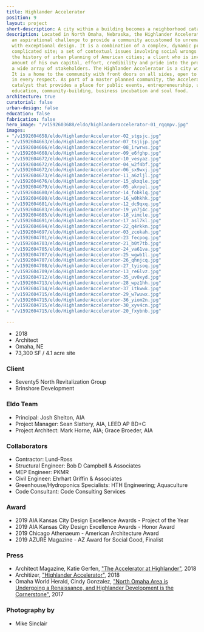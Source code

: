 ```yaml
---
title: Highlander Accelerator
position: 9
layout: project
short-description: A city within a building becomes a neighborhood catalyst.
description: Located in North Omaha, Nebraska, the Highlander Accelerator answers
  an aspirational challenge to provide a community accustomed to unremarkable architecture
  with exceptional design. It is a combination of a complex, dynamic program; a topographically
  complicated site; a set of contextual issues involving social wrongs embedded in
  the history of urban planning of American cities; a client who is investing a significant
  amount of his own capital, effort, credibility and pride into the project, and;
  a wide array of stakeholders. The Highlander Accelerator is a city within a building.
  It is a home to the community with front doors on all sides, open to all and approachable
  in every respect. As part of a master planned community, the Accelerator is a neighborhood
  catalyst that provides a place for public events, entrepreneurship, urban aquaponics,
  education, community-building, business incubation and soul food.
architecture: true
curatorial: false
urban-design: false
education: false
fabrication: false
hero_image: "/v1592603688/eldo/highlanderaccelerator-01_rqqmpv.jpg"
images:
- "/v1592604658/eldo/HighlanderAccelerator-02_stgsjc.jpg"
- "/v1592604663/eldo/HighlanderAccelerator-07_tsjijp.jpg"
- "/v1592604666/eldo/HighlanderAccelerator-08_irwrws.jpg"
- "/v1592604668/eldo/HighlanderAccelerator-09_e6fghp.jpg"
- "/v1592604672/eldo/HighlanderAccelerator-10_vesyaz.jpg"
- "/v1592604672/eldo/HighlanderAccelerator-04_w2f4bf.jpg"
- "/v1592604672/eldo/HighlanderAccelerator-06_sx9wxj.jpg"
- "/v1592604673/eldo/HighlanderAccelerator-11_a6zljl.jpg"
- "/v1592604676/eldo/HighlanderAccelerator-15_qkxqle.jpg"
- "/v1592604679/eldo/HighlanderAccelerator-05_akrpel.jpg"
- "/v1592604680/eldo/HighlanderAccelerator-14_fobklq.jpg"
- "/v1592604680/eldo/HighlanderAccelerator-16_w0hkhk.jpg"
- "/v1592604681/eldo/HighlanderAccelerator-12_dc9qxq.jpg"
- "/v1592604683/eldo/HighlanderAccelerator-19_yn7j4c.jpg"
- "/v1592604685/eldo/HighlanderAccelerator-18_vimcle.jpg"
- "/v1592604691/eldo/HighlanderAccelerator-17_asl7kl.jpg"
- "/v1592604694/eldo/HighlanderAccelerator-22_q4rkkn.jpg"
- "/v1592604697/eldo/HighlanderAccelerator-03_zcokah.jpg"
- "/v1592604701/eldo/HighlanderAccelerator-23_fecpog.jpg"
- "/v1592604703/eldo/HighlanderAccelerator-21_b0t7tb.jpg"
- "/v1592604705/eldo/HighlanderAccelerator-24_va61va.jpg"
- "/v1592604707/eldo/HighlanderAccelerator-25_wgwb1l.jpg"
- "/v1592604707/eldo/HighlanderAccelerator-26_qhnjcq.jpg"
- "/v1592604708/eldo/HighlanderAccelerator-27_tyisoq.jpg"
- "/v1592604709/eldo/HighlanderAccelerator-13_re6lvz.jpg"
- "/v1592604712/eldo/HighlanderAccelerator-35_uv0xyd.jpg"
- "/v1592604713/eldo/HighlanderAccelerator-28_wpz1hh.jpg"
- "/v1592604714/eldo/HighlanderAccelerator-37_itkwwk.jpg"
- "/v1592604715/eldo/HighlanderAccelerator-29_w7wuwx.jpg"
- "/v1592604715/eldo/HighlanderAccelerator-36_yiom2n.jpg"
- "/v1592604715/eldo/HighlanderAccelerator-30_xyv4cn.jpg"
- "/v1592604715/eldo/HighlanderAccelerator-20_fxybnb.jpg"

---
```

- 2018
- Architect
- Omaha, NE
- 73,300 SF / 4.1 acre site

### Client
- Seventy5 North Revitalization Group
- Brinshore Development

### Eldo Team
- Principal: Josh Shelton, AIA
- Project Manager: Sean Slattery, AIA, LEED AP BD+C
- Project Architect: Mark Horne, AIA; Grace Broeder, AIA

### Collaborators
- Contractor: Lund-Ross
- Structural Engineer: Bob D Campbell & Associates
- MEP Engineer: PKMR
- Civil Engineer: Ehrhart Griffin & Associates
- Greenhouse/Hydroponics Specialists: HTH Engineering; Aquaculture
- Code Consultant: Code Consulting Services

### Award
- 2019 AIA Kansas City Design Excellence Awards - Project of the Year
- 2019 AIA Kansas City Design Excellence Awards - Honor Award
- 2019 Chicago Athenaeum - American Architecture Award
- 2019 AZURE Magazine - AZ Award for Social Good, Finalist

### Press
- Architect Magazine, Katie Gerfen, ["The Accelerator at Highlander"](https://www.architectmagazine.com/project-gallery/the-accelerator-at-highlander_o "The Accelerator at Highlander"), 2018
- Architizer, ["Highlander Accelerator"](https://architizer.com/projects/highlander-accelerator/ "Highlander Accelerator"), 2018
- Omaha World Herald, Cindy Gonzalez, ["North Omaha Area is Undergoing a Renaissance, and Highlander Development is the Cornerstone"](https://www.omaha.com/money/north-omaha-area-is-undergoing-a-renaissance-and-highlander-development/article_bd840393-4140-5277-aebb-a90c5bf10517.html "North Omaha Area is Undergoing a Renaissance, and Highlander Development is the Cornerstone"), 2017

### Photography by
- Mike Sinclair